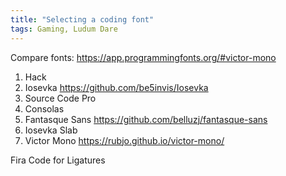 ```yaml
---
title: "Selecting a coding font"
tags: Gaming, Ludum Dare
---
```


Compare fonts: https://app.programmingfonts.org/#victor-mono

1. Hack
2. Iosevka https://github.com/be5invis/Iosevka
3. Source Code Pro
4. Consolas
5. Fantasque Sans https://github.com/belluzj/fantasque-sans
6. Iosevka Slab
7. Victor Mono https://rubjo.github.io/victor-mono/

Fira Code for Ligatures

